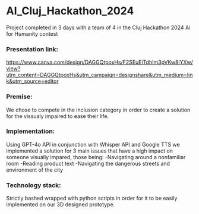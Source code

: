 # AI_Cluj_Hackathon_2024

Project completed in 3 days with a team of 4 in the Cluj Hackathon 2024 Ai for Humanity contest

### Presentation link:
https://www.canva.com/design/DAGGQtpoxHs/F2SEuEiTdhIm3pVKw8iYXw/view?utm_content=DAGGQtpoxHs&utm_campaign=designshare&utm_medium=link&utm_source=editor

### Premise:

We chose to compete in the inclusion category in order to create a solution for the vissualy impaired to ease their life.

### Implementation:

Using GPT-4o API in conjunction with Whisper API and Google TTS we implemented a solution for 3 main issues that have a high impact on someone visually impared, those being:
-Navigating around a nonfamiliar room
-Reading product text
-Navigating the dangerous streets and environment of the city

### Technology stack:

Strictly bashed wrapped with python scripts in order for it to be easily implemented on our 3D designed prototype.
